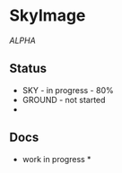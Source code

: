 # SkyImage
*ALPHA*

## Status
- SKY - in progress - 80%
- GROUND - not started 
- 
## Docs
* work in progress *